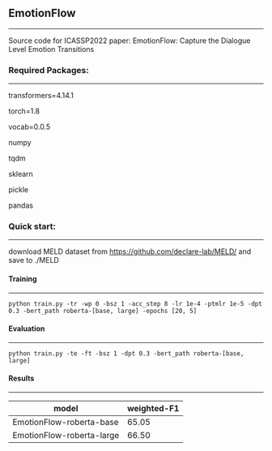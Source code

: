 ## EmotionFlow
------
Source code for ICASSP2022 paper: EmotionFlow: Capture the Dialogue Level Emotion Transitions

### Required Packages:
------
transformers=4.14.1

torch=1.8

vocab=0.0.5

numpy

tqdm

sklearn

pickle

pandas


### Quick start:
------
download MELD dataset from https://github.com/declare-lab/MELD/ and save to ./MELD

#### Training
------
```
python train.py -tr -wp 0 -bsz 1 -acc_step 8 -lr 1e-4 -ptmlr 1e-5 -dpt 0.3 -bert_path roberta-[base, large] -epochs [20, 5]
```

#### Evaluation
------
```
python train.py -te -ft -bsz 1 -dpt 0.3 -bert_path roberta-[base, large]
```

#### Results
------

| model                     | weighted-F1 |
|---------------------------|-------------|
| EmotionFlow-roberta-base  | 65.05       |
| EmotionFlow-roberta-large | 66.50       |

